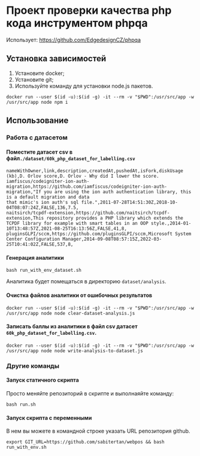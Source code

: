 # Проект проверки качества php кода инструментом phpqa
Использует: https://github.com/EdgedesignCZ/phpqa

## Установка зависимостей
1) Установите docker;
2) Установите git;
3) Используйте команду для установки node.js пакетов.
```shell
docker run --user $(id -u):$(id -g) -it --rm -v "$PWD":/usr/src/app -w /usr/src/app node npm i
```

## Использование
### Работа с датасетом
#### Поместите датасет csv в файл`./dataset/60k_php_dataset_for_labelling.csv`
```csv
nameWithOwner,link,description,createdAt,pushedAt,isFork,diskUsage (kb),D. Orlov score,D. Orlov - Why did I lower the score.
iamfiscus/codeigniter-ion-auth-migration,https://github.com/iamfiscus/codeigniter-ion-auth-migration,"If you are using the ion auth authentication library, this is a default migration and data
that mimic's ion auth's sql file.",2011-07-28T14:51:30Z,2018-10-04T08:07:24Z,FALSE,136,7.5,
naitsirch/tcpdf-extension,https://github.com/naitsirch/tcpdf-extension,This repository provides a PHP library which extends the TCPDF library for example with smart tables in an OOP style.,2014-01-10T13:48:57Z,2021-08-25T16:13:56Z,FALSE,41,8,
pluginsGLPI/sccm,https://github.com/pluginsGLPI/sccm,Microsoft System Center Configuration Manager,2014-09-08T08:57:15Z,2022-03-25T10:41:02Z,FALSE,537,8,
```
#### Генерация аналитики
```shell
bash run_with_env_dataset.sh
```
Аналитика будет помещаться в директорию `dataset/analysis`.
#### Очистка файлов аналитики от ошибочных результатов
```shell
docker run --user $(id -u):$(id -g) -it --rm -v "$PWD":/usr/src/app -w /usr/src/app node node clear-dataset-analysis.js
```
#### Записать баллы из аналитики в файл csv датасет `60k_php_dataset_for_labelling.csv`.
```shell
docker run --user $(id -u):$(id -g) -it --rm -v "$PWD":/usr/src/app -w /usr/src/app node node write-analysis-to-dataset.js
```



### Другие команды
#### Запуск статичного скрипта
Просто меняйте репозиторий в скрипте и выполнаяйте команду:
```shell
bash run.sh
```
#### Запуск скрипта с переменными
В нем вы можете в командной строке указать URL репозитория github.
```shell
export GIT_URL=https://github.com/sabitertan/webpos && bash run_with_env.sh
```

